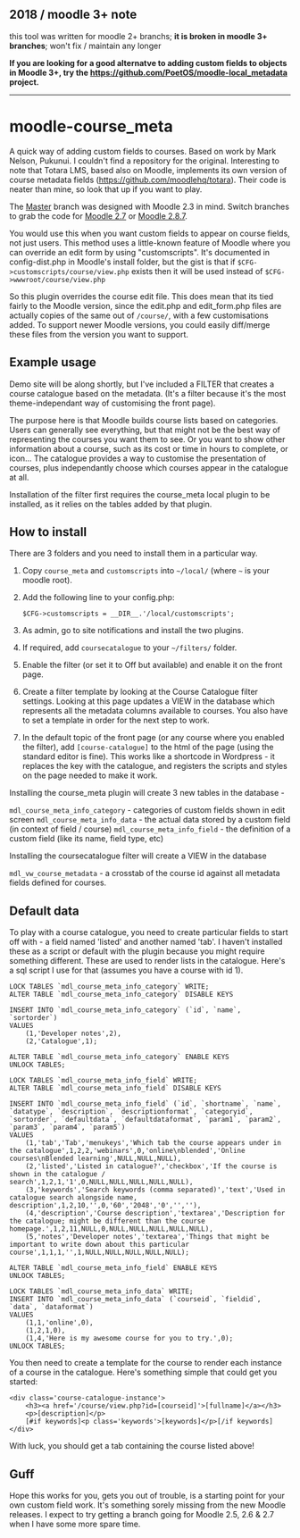 2018 / moodle 3+ note
---------------------

this tool was written for moodle 2+ branchs; **it is broken in moodle 3+ branches**; won't fix / maintain any longer

**If you are looking for a good alternatve to adding custom fields to objects in Moodle 3+, try the https://github.com/PoetOS/moodle-local_metadata project.**

----

moodle-course_meta
==================

A quick way of adding custom fields to courses. Based on work by Mark Nelson, Pukunui. I couldn't find a repository for the original. Interesting to note that Totara LMS, based also on Moodle, implements its own version of course metadata fields (https://github.com/moodlehq/totara). Their code is neater than mine, so look that up if you want to play. 

The [Master](https://github.com/frumbert/moodle-course_meta/tree/master) branch was designed with Moodle 2.3 in mind. Switch branches to grab the code for [Moodle 2.7](https://github.com/frumbert/moodle-course_meta/tree/Moodle2.7) or [Moodle 2.8.7](https://github.com/frumbert/moodle-course_meta/tree/Moodle2.8.7).

You would use this when you want custom fields to appear on course fields, not just users. This method uses a little-known feature of Moodle where you can override an edit form by using "customscripts". It's documented in config-dist.php in Moodle's install folder, but the gist is that if `$CFG->customscripts/course/view.php` exists then it will be used instead of `$CFG->wwwroot/course/view.php`

So this plugin overrides the course edit file. This does mean that its tied fairly to the Moodle version, since the edit.php and edit_form.php files are actually copies of the same out of `/course/`, with a few customisations added. To support newer Moodle versions, you could easily diff/merge these files from the version you want to support.

Example usage
-------------

Demo site will be along shortly, but I've included a FILTER that creates a course catalogue based on the metadata. (It's a filter because it's the most theme-independant way of customising the front page).

The purpose here is that Moodle builds course lists based on categories. Users can generally see everything, but that might not be the best way of representing the courses you want them to see. Or you want to show other information about a course, such as its cost or time in hours to complete, or icon... The catalogue provides a way to customise the presentation of courses, plus independantly choose which courses appear in the catalogue at all.

Installation of the filter first requires the course_meta local plugin to be installed, as it relies on the tables added by that plugin.

How to install
--------------

There are 3 folders and you need to install them in a particular way.

1. Copy `course_meta` and `customscripts` into `~/local/` (where `~` is your moodle root).
2. Add the following line to your config.php:

	`$CFG->customscripts = __DIR__.'/local/customscripts';`

3. As admin, go to site notifications and install the two plugins.
4. If required, add `coursecatalogue` to your `~/filters/` folder.
5. Enable the filter (or set it to Off but available) and enable it on the front page.
6. Create a filter template by looking at the Course Catalogue filter settings. Looking at this page updates a VIEW in the database which represents all the metadata columns available to courses. You also have to set a template in order for the next step to work.
7. In the default topic of the front page (or any course where you enabled the filter), add `[course-catalogue]` to the html of the page (using the standard editor is fine). This works like a shortcode in Wordpress - it replaces the key with the catalogue, and registers the scripts and styles on the page needed to make it work.

Installing the course_meta plugin will create 3 new tables in the database -

`mdl_course_meta_info_category` - categories of custom fields shown in edit screen
`mdl_course_meta_info_data` - the actual data stored by a custom field (in context of field / course)
`mdl_course_meta_info_field` - the definition of a custom field (like its name, field type, etc)

Installing the coursecatalogue filter will create a VIEW in the database

`mdl_vw_course_metadata` - a crosstab of the course id against all metadata fields defined for courses.

Default data
---------------

To play with a course catalogue, you need to create particular fields to start off with - a field named 'listed' and another named 'tab'. I haven't installed these as a script or default with the plugin because you might require something different. These are used to render lists in the catalogue. Here's a sql script I use for that (assumes you have a course with id 1).

	LOCK TABLES `mdl_course_meta_info_category` WRITE;
	ALTER TABLE `mdl_course_meta_info_category` DISABLE KEYS
	
	INSERT INTO `mdl_course_meta_info_category` (`id`, `name`, `sortorder`)
	VALUES
		(1,'Developer notes',2),
		(2,'Catalogue',1);
	
	ALTER TABLE `mdl_course_meta_info_category` ENABLE KEYS
	UNLOCK TABLES;
	
	LOCK TABLES `mdl_course_meta_info_field` WRITE;
	ALTER TABLE `mdl_course_meta_info_field` DISABLE KEYS
	
	INSERT INTO `mdl_course_meta_info_field` (`id`, `shortname`, `name`, `datatype`, `description`, `descriptionformat`, `categoryid`, `sortorder`, `defaultdata`, `defaultdataformat`, `param1`, `param2`, `param3`, `param4`, `param5`)
	VALUES
		(1,'tab','Tab','menukeys','Which tab the course appears under in the catalogue',1,2,2,'webinars',0,'online\nblended','Online courses\nBlended learning',NULL,NULL,NULL),
		(2,'listed','Listed in catalogue?','checkbox','If the course is shown in the catalogue / search',1,2,1,'1',0,NULL,NULL,NULL,NULL,NULL),
		(3,'keywords','Search keywords (comma separated)','text','Used in catalogue search alongside name, description',1,2,10,'',0,'60','2048','0','',''),
		(4,'description','Course description','textarea','Description for the catalogue; might be different than the course homepage.',1,2,11,NULL,0,NULL,NULL,NULL,NULL,NULL),
		(5,'notes','Developer notes','textarea','Things that might be important to write down about this particular course',1,1,1,'',1,NULL,NULL,NULL,NULL,NULL);
	
	ALTER TABLE `mdl_course_meta_info_field` ENABLE KEYS
	UNLOCK TABLES;
	
	LOCK TABLES `mdl_course_meta_info_data` WRITE;
	INSERT INTO `mdl_course_meta_info_data` (`courseid`, `fieldid`, `data`, `dataformat`)
	VALUES
		(1,1,'online',0),
		(1,2,1,0),
		(1,4,'Here is my awesome course for you to try.',0);
	UNLOCK TABLES;

You then need to create a template for the course to render each instance of a course in the catalogue. Here's something simple that could get you started:

	<div class='course-catalogue-instance'>
		<h3><a href='/course/view.php?id=[courseid]'>[fullname]</a></h3>
		<p>[description]</p>
		[#if keywords]<p class='keywords'>[keywords]</p>[/if keywords]
	</div>

With luck, you should get a tab containing the course listed above!

Guff
----

Hope this works for you, gets you out of trouble, is a starting point for your own custom field work. It's something sorely missing from the new Moodle releases. I expect to try getting a branch going for Moodle 2.5, 2.6 & 2.7 when I have some more spare time.
